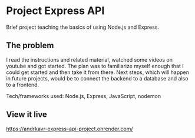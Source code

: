 # Project Express API

Brief project teaching the basics of using Node.js and Express.

## The problem

I read the instructions and related material, watched some videos on youtube and got started. The plan was to familiarize myself enough that I could get started and then take it from there.
Next steps, which will happen in future projects, would be to connect the backend to a database and also to a frontend.

Tech/frameworks used: Node.js, Express, JavaScript, nodemon

## View it live

https://andrkavr-express-api-project.onrender.com/
